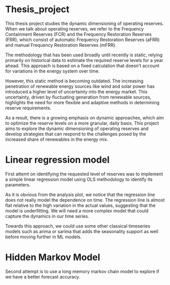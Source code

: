 # Thesis_project

This thesis project studies the dynamic dimensioning of operating reserves. When we talk about operating reserves, we refer to the Frequency Containment Reserves (FCR) and the Frequency Restoration Reserves (FRR), which consist of automatic Frequency Restoration Reserves (aFRR) and manual Frequency Restoration Reserves (mFRR).

The methodology that has been used broadly until recently is static, relying primarily on historical data to estimate the required reserve levels for a year ahead. This approach is based on a fixed calculation that doesn’t account for variations in the energy system over time.

However, this static method is becoming outdated. The increasing penetration of renewable energy sources like wind and solar power has introduced a higher level of uncertainty into the energy market. This uncertainty, driven by fluctuating generation from renewable sources, highlights the need for more flexible and adaptive methods in determining reserve requirements.

As a result, there is a growing emphasis on dynamic approaches, which aim to optimize the reserve levels on a more granular, daily basis. This project aims to explore the dynamic dimensioning of operating reserves and develop strategies that can respond to the challenges posed by the increased share of renewables in the energy mix.

# Linear regression model 
First attemt on identifying the requested level of reserves was to implement a simple linear regression model using OLS methodology to identify its parameters.

As it is obvious from the analysis plot, we notice that the regression line does not really model the dependence on time.
The regression line is almost flat relative to the high variation in the actual values, suggesting that the model is underfitting. 
We will need a more complex model that could capture the dynamics in our time series.

Towards this approach, we could use some other classical timeseries models such as arima or sarima that adds the seasonality support as well before moving further in ML models.

# Hidden Markov Model 

Second attempt is to use a long memory markov chain model to explore if we have a better forecast accuracy.

